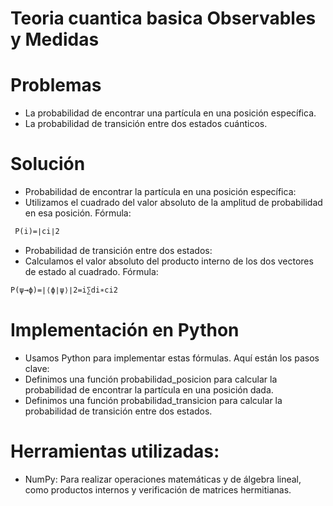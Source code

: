 # Teoria cuantica basica Observables y Medidas

# Problemas
 - La probabilidad de encontrar una partícula en una posición específica.
 - La probabilidad de transición entre dos estados cuánticos.

# Solución

- Probabilidad de encontrar la partícula en una posición específica:
- Utilizamos el cuadrado del valor absoluto de la amplitud de probabilidad en esa posición.
Fórmula:


``` txt
 P(i)=∣ci​∣2
```

- Probabilidad de transición entre dos estados:
- Calculamos el valor absoluto del producto interno de los dos vectores de estado al cuadrado.
Fórmula:

``` txt
P(ψ→ϕ)=∣⟨ϕ∣ψ⟩∣2=​i∑​di∗​ci​​2
```
 # Implementación en Python
- Usamos Python para implementar estas fórmulas. Aquí están los pasos clave:
 - Definimos una función probabilidad_posicion para calcular la probabilidad de encontrar la partícula en una posición dada.
- Definimos una función probabilidad_transicion para calcular la probabilidad de transición entre dos estados.

# Herramientas utilizadas:

- NumPy: Para realizar operaciones matemáticas y de álgebra lineal, como productos internos y verificación de matrices hermitianas.

